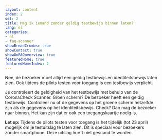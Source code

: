 ```yaml
---
layout: content
index: 2
set: 2
title: Mag ik iemand zonder geldig testbewijs binnen laten? 
lang: nl
categories:
- nl
- faq-scanner
showBreadCrumbs: true
showContact: true
showOnFAQoverview: true
featuredHome: true
featuredHomeIndex: 2
---
```

Nee, de bezoeker moet altijd een geldig testbewijs en identiteitsbewijs laten zien. Ook tijdens de pilots testen voor toegang is een testbewijs verplicht. 

Je controleert de geldigheid van het testbewijs met behulp van de CoronaCheck Scanner. Groen scherm? De bezoeker heeft een geldig testbewijs. Controleer nu of de gegevens op het groene scherm hetzelfde zijn als de gegevens op het identiteitsbewijs. Check? Dan mag de bezoeker naar binnen. Het kan zijn dat er ook een toegangskaartje nodig is. 

**Let op:** Tijdens de pilots testen voor toegang is het tijdelijk (tot 23 april) mogelijk om je testuitslag te laten zien. Dit is speciaal voor bezoekers zonder smartphone. Deze uitslag hoeft niet gescand te worden.

